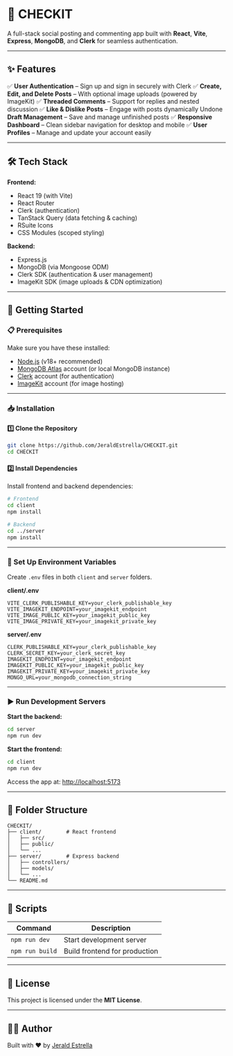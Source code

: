 # 🚀 **CHECKIT**

A full-stack social posting and commenting app built with **React**, **Vite**, **Express**, **MongoDB**, and **Clerk** for seamless authentication.

---

## ✨ Features

✅ **User Authentication** – Sign up and sign in securely with Clerk
✅ **Create, Edit, and Delete Posts** – With optional image uploads (powered by ImageKit)
✅ **Threaded Comments** – Support for replies and nested discussion
✅ **Like & Dislike Posts** – Engage with posts dynamically
Undone **Draft Management** – Save and manage unfinished posts
✅ **Responsive Dashboard** – Clean sidebar navigation for desktop and mobile
✅ **User Profiles** – Manage and update your account easily

---

## 🛠 Tech Stack

**Frontend:**

* React 19 (with Vite)
* React Router
* Clerk (authentication)
* TanStack Query (data fetching & caching)
* RSuite Icons
* CSS Modules (scoped styling)

**Backend:**

* Express.js
* MongoDB (via Mongoose ODM)
* Clerk SDK (authentication & user management)
* ImageKit SDK (image uploads & CDN optimization)

---

## 🚀 Getting Started

### 📋 Prerequisites

Make sure you have these installed:

* [Node.js](https://nodejs.org/) (v18+ recommended)
* [MongoDB Atlas](https://www.mongodb.com/cloud/atlas) account (or local MongoDB instance)
* [Clerk](https://clerk.dev/) account (for authentication)
* [ImageKit](https://imagekit.io/) account (for image hosting)

---

### 📥 Installation

#### 1️⃣ Clone the Repository

```bash
git clone https://github.com/JeraldEstrella/CHECKIT.git
cd CHECKIT
```

#### 2️⃣ Install Dependencies

Install frontend and backend dependencies:

```bash
# Frontend
cd client
npm install

# Backend
cd ../server
npm install
```

---

### 🔑 Set Up Environment Variables

Create `.env` files in both `client` and `server` folders.

**client/.env**

```
VITE_CLERK_PUBLISHABLE_KEY=your_clerk_publishable_key
VITE_IMAGEKIT_ENDPOINT=your_imagekit_endpoint
VITE_IMAGE_PUBLIC_KEY=your_imagekit_public_key
VITE_IMAGE_PRIVATE_KEY=your_imagekit_private_key
```

**server/.env**

```
CLERK_PUBLISHABLE_KEY=your_clerk_publishable_key
CLERK_SECRET_KEY=your_clerk_secret_key
IMAGEKIT_ENDPOINT=your_imagekit_endpoint
IMAGEKIT_PUBLIC_KEY=your_imagekit_public_key
IMAGEKIT_PRIVATE_KEY=your_imagekit_private_key
MONGO_URL=your_mongodb_connection_string
```

---

### ▶ Run Development Servers

**Start the backend:**

```bash
cd server
npm run dev
```

**Start the frontend:**

```bash
cd client
npm run dev
```

Access the app at: [http://localhost:5173](http://localhost:5173)

---

## 📁 Folder Structure

```
CHECKIT/
├── client/        # React frontend
│   ├── src/
│   ├── public/
│   └── ...
├── server/        # Express backend
│   ├── controllers/
│   ├── models/
│   └── ...
└── README.md
```

---

## 📜 Scripts

| Command         | Description                   |
| --------------- | ----------------------------- |
| `npm run dev`   | Start development server      |
| `npm run build` | Build frontend for production |

---

## 📖 License

This project is licensed under the **MIT License**.

---

## 👨‍💻 Author

Built with ❤️ by [Jerald Estrella](https://github.com/JeraldEstrella)
